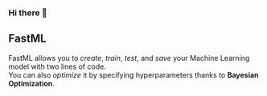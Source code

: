 ### Hi there 👋

## FastML
FastML allows you to *create*, *train*, *test*, and *save* your Machine Learning model with two lines of code.  
You can also *optimize* it by specifying hyperparameters thanks to **Bayesian Optimization**.

<!--
**clemtarge/clemtarge** is a ✨ _special_ ✨ repository because its `README.md` (this file) appears on your GitHub profile.

Here are some ideas to get you started:

- 🔭 I’m currently working on ...
- 🌱 I’m currently learning ...
- 👯 I’m looking to collaborate on ...
- 🤔 I’m looking for help with ...
- 💬 Ask me about ...
- 📫 How to reach me: ...
- 😄 Pronouns: ...
- ⚡ Fun fact: ...
-->
